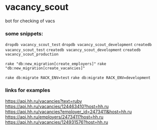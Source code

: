 # vacancy_scout
bot for checking of vacs

### some snippets:
`dropdb vacancy_scout_test`
`dropdb vacancy_scout_development`
`createdb vacancy_scout_test`
`createdb vacancy_scout_development`
`createdb vacancy_scout_production`

`rake "db:new_migration[create_employers]"`
`rake "db:new_migration[create_vacancies]"`

`rake db:migrate RACK_ENV=test`
`rake db:migrate RACK_ENV=development`

### links for examples
https://api.hh.ru/vacancies?text=ruby
https://api.hh.ru/vacancies/124463410?host=hh.ru
https://api.hh.ru/vacancies?employer_id=2473411&host=hh.ru
https://api.hh.ru/employers/2473411?host=hh.ru
https://api.hh.ru/vacancies/124931576?host=hh.ru
